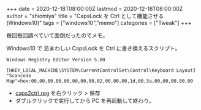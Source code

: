 +++
date = 2020-12-18T08:00:00Z
lastmod = 2020-12-18T08:00:00Z
author = "shiomiya"
title = "CapsLock を Ctrl として機能させる (Windows10)"
tags = ["windows10","memo"]
categories = ["Tweak"]
+++

毎回毎回調べていて面倒だったのでメモ。

Windows10 で 忌まわしい CapsLock を Ctrl に書き換えるスクリプト。

```reg:caps2ctrl.reg
Windows Registry Editor Version 5.00

[HKEY_LOCAL_MACHINE\SYSTEM\CurrentControlSet\Control\Keyboard Layout]
"Scancode Map"=hex:00,00,00,00,00,00,00,00,02,00,00,00,1d,00,3a,00,00,00,00,00
```

- [caps2ctrl.reg](https://gist.githubusercontent.com/shiomiyan/554d01e4b1276a2d2d3009bcb0eddf94/raw/ccf2625c439b4958706e2a30f181989c564cd15c/caps2ctrl.reg) を右クリック > 保存
- ダブルクリックで実行してから PC を再起動して終わり。